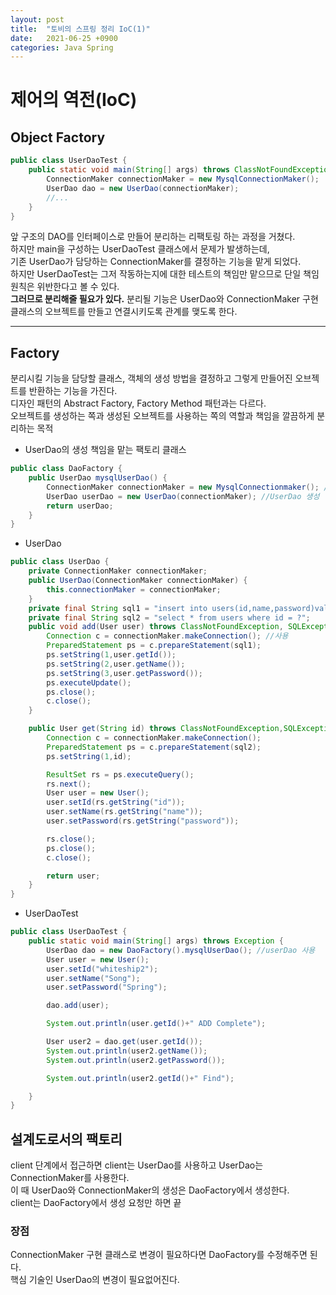 ```yaml
---
layout: post
title:  "토비의 스프링 정리 IoC(1)"
date:   2021-06-25 +0900
categories: Java Spring
---
```

# 제어의 역전(IoC)
## Object Factory
```java
public class UserDaoTest {
    public static void main(String[] args) throws ClassNotFoundException, SQLException {
        ConnectionMaker connectionMaker = new MysqlConnectionMaker();
        UserDao dao = new UserDao(connectionMaker);
        //...
    }
}
```
앞 구조의 DAO를 인터페이스로 만들어 분리하는 리팩토링 하는 과정을 거쳤다.  
하지만 main을 구성하는 UserDaoTest 클래스에서 문제가 발생하는데,  
기존 UserDao가 담당하는 ConnectionMaker를 결정하는 기능을 맡게 되었다.  
하지만 UserDaoTest는 그저 작동하는지에 대한 테스트의 책임만 맡으므로 단일 책임 원칙은 위반한다고 볼 수 있다.  
__그러므로 분리해줄 필요가 있다.__ 분리될 기능은 UserDao와 ConnectionMaker 구현 클래스의 오브젝트를 만들고 연결시키도록 관계를 맺도록 한다.

---

## Factory
 분리시킬 기능을 담당할 클래스, 객체의 생성 방법을 결정하고 그렇게 만들어진 오브젝트를 반환하는 기능을 가진다.  
디자인 패턴의 Abstract Factory, Factory Method 패턴과는 다르다.  
오브젝트를 생성하는 쪽과 생성된 오브젝트를 사용하는 쪽의 역할과 책임을 깔끔하게 분리하는 목적  
  
* UserDao의 생성 책임을 맡는 팩토리 클래스
```java
public class DaoFactory {
    public UserDao mysqlUserDao() {
        ConnectionMaker connectionMaker = new MysqlConnectionmaker(); // Connectionmaker - MySqlConnectionMaker생성
        UserDao userDao = new UserDao(connectionMaker); //UserDao 생성
        return userDao;
    }
}
```
* UserDao
```java
public class UserDao {
    private ConnectionMaker connectionMaker;
    public UserDao(ConnectionMaker connectionMaker) {
        this.connectionMaker = connectionMaker;
    }
    private final String sql1 = "insert into users(id,name,password)values(?,?,?)";
    private final String sql2 = "select * from users where id = ?";
    public void add(User user) throws ClassNotFoundException, SQLException {
        Connection c = connectionMaker.makeConnection(); //사용
        PreparedStatement ps = c.prepareStatement(sql1);
        ps.setString(1,user.getId());
        ps.setString(2,user.getName());
        ps.setString(3,user.getPassword());
        ps.executeUpdate();
        ps.close();
        c.close();
    }

    public User get(String id) throws ClassNotFoundException,SQLException {
        Connection c = connectionMaker.makeConnection();
        PreparedStatement ps = c.prepareStatement(sql2);
        ps.setString(1,id);

        ResultSet rs = ps.executeQuery();
        rs.next();
        User user = new User();
        user.setId(rs.getString("id"));
        user.setName(rs.getString("name"));
        user.setPassword(rs.getString("password"));

        rs.close();
        ps.close();
        c.close();

        return user;
    }
}
```


* UserDaoTest
```java
public class UserDaoTest {
    public static void main(String[] args) throws Exception {
        UserDao dao = new DaoFactory().mysqlUserDao(); //userDao 사용
        User user = new User();
        user.setId("whiteship2");
        user.setName("Song");
        user.setPassword("Spring");

        dao.add(user);

        System.out.println(user.getId()+" ADD Complete");

        User user2 = dao.get(user.getId());
        System.out.println(user2.getName());
        System.out.println(user2.getPassword());

        System.out.println(user2.getId()+" Find");

    }
}
```
## 설계도로서의 팩토리
client 단계에서 접근하면 client는 UserDao를 사용하고 UserDao는 ConnectionMaker를 사용한다.  
이 때 UserDao와 ConnectionMaker의 생성은 DaoFactory에서 생성한다.  
client는 DaoFactory에서 생성 요청만 하면 끝

### 장점
ConnectionMaker 구현 클래스로 변경이 필요하다면 DaoFactory를 수정해주면 된다.  
핵심 기술인 UserDao의 변경이 필요없어진다.  
